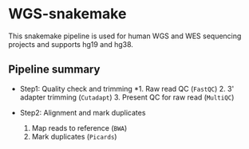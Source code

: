 # WGS-snakemake

This snakemake pipeline is used for human WGS and WES sequencing projects and supports hg19 and hg38.

## Pipeline summary

- Step1: Quality check and trimming
  *1. Raw read QC (`FastQC`)
  2. 3' adapter trimming (`Cutadapt`)
  3. Present QC for raw read (`MultiQC`)
  
- Step2: Alignment and mark duplicates
  1. Map reads to reference (`BWA`)
  2. Mark duplicates (`Picards`)

